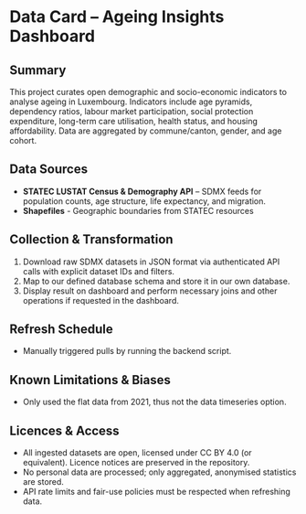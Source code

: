 # Data Card – Ageing Insights Dashboard

## Summary
This project curates open demographic and socio-economic indicators to analyse ageing in Luxembourg. Indicators include age pyramids, dependency ratios, labour market participation, social protection expenditure, long-term care utilisation, health status, and housing affordability. Data are aggregated by commune/canton, gender, and age cohort.

## Data Sources
- **STATEC LUSTAT Census & Demography API** – SDMX feeds for population counts, age structure, life expectancy, and migration.
- **Shapefiles** - Geographic boundaries from STATEC resources

## Collection & Transformation
1. Download raw SDMX datasets in JSON format via authenticated API calls with explicit dataset IDs and filters.
2. Map to our defined database schema and store it in our own database.
3. Display result on dashboard and perform necessary joins and other operations if requested in the dashboard.

## Refresh Schedule
- Manually triggered pulls by running the backend script. 

## Known Limitations & Biases
- Only used the flat data from 2021, thus not the data timeseries option. 

## Licences & Access
- All ingested datasets are open, licensed under CC BY 4.0 (or equivalent). Licence notices are preserved in the repository.
- No personal data are processed; only aggregated, anonymised statistics are stored.
- API rate limits and fair-use policies must be respected when refreshing data.
